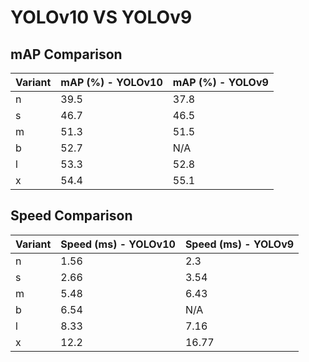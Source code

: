 ---
---
# YOLOv10 VS YOLOv9

## mAP Comparison

| Variant | mAP (%) - YOLOv10 | mAP (%) - YOLOv9 |
|---------|--------------------|--------------------|
| n | 39.5 | 37.8 |
| s | 46.7 | 46.5 |
| m | 51.3 | 51.5 |
| b | 52.7 | N/A |
| l | 53.3 | 52.8 |
| x | 54.4 | 55.1 |

## Speed Comparison

| Variant | Speed (ms) - YOLOv10 | Speed (ms) - YOLOv9 |
|---------|-----------------------|-----------------------|
| n | 1.56 | 2.3 |
| s | 2.66 | 3.54 |
| m | 5.48 | 6.43 |
| b | 6.54 | N/A |
| l | 8.33 | 7.16 |
| x | 12.2 | 16.77 |
